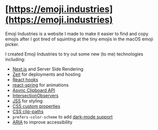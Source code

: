 # [https://emoji.industries](https://emoji.industries)

Emoji Industries is a website I made to make it easier to find and copy emojis after I got tired of squinting at the tiny emojis in the macOS emoji picker.

I created Emoji Industries to try out some new (to me) technologies including:
- [Next.js](https://nextjs.org/) and Server Side Rendering
- [Zeit](https://zeit.co/) for deployments and hosting
- [React hooks](https://reactjs.org/docs/hooks-intro.html)
- [react-spring](https://www.react-spring.io/) for animations
- [Async Clipboard API](https://developer.mozilla.org/en-US/docs/Web/API/Clipboard/writeText)
- [IntersectionObservers](https://developer.mozilla.org/en-US/docs/Web/API/Intersection_Observer_API)
- [JSS](https://cssinjs.org/?v=v10.0.3) for styling
- [CSS custom properties](https://developer.mozilla.org/en-US/docs/Web/CSS/Using_CSS_custom_properties)
- [CSS clip-paths](https://css-tricks.com/almanac/properties/c/clip-path/)
- `prefers-color-scheme` to add [dark-mode support](https://css-tricks.com/dark-modes-with-css/)
- [ARIA](https://developer.mozilla.org/en-US/docs/Web/Accessibility/ARIA) to improve accessibility

